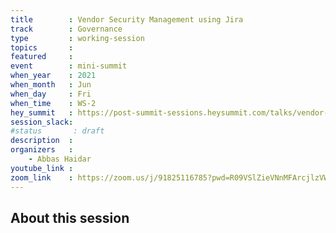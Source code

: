 ```yaml
---
title        : Vendor Security Management using Jira
track        : Governance
type         : working-session
topics       :
featured     :
event        : mini-summit
when_year    : 2021
when_month   : Jun
when_day     : Fri
when_time    : WS-2
hey_summit   : https://post-summit-sessions.heysummit.com/talks/vendor-security-management-using-jira/
session_slack:
#status       : draft
description  :
organizers   :
    - Abbas Haidar
youtube_link :
zoom_link    : https://zoom.us/j/91825116785?pwd=R09VSlZieVNnMFArcjlzVW1vdWo5Zz09
---
```


## About this session
